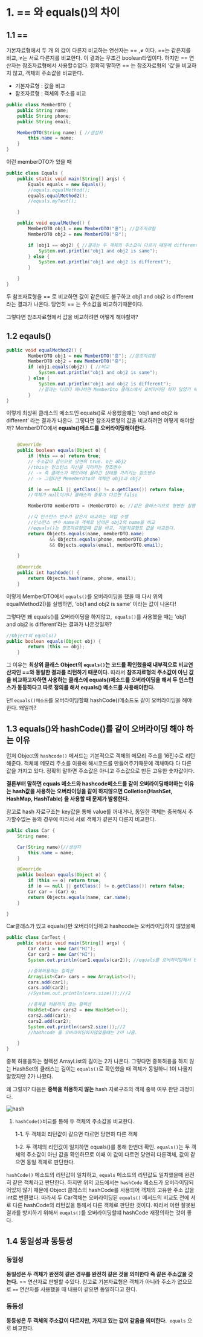 
# 1. == 와 equals()의 차이

## 1.1 ==

기본자료형에서 두 개 의 값이 다른지 비교하는 연산자는 == ,≠ 이다. ==는 같은지를 비교, ≠는 서로 다른지를 비교한다. 이 결과는 무조건 boolean타입이다. 하지만 == 연산자는 참조자료형에서 사용할수없다. 정확히 말하면 == 는 참조자료형의 ‘값’을 비교하지 않고, 객체의 주소값을 비교한다.

- 기본자료형 : 값을 비교
- 참조자료형 : 객체의 주소를 비교

```java
public class MemberDTO {
    public String name;
    public String phone;
    public String email;

    MemberDTO(String name) { //생성자
        this.name = name;
    }
}
```

이런 memberDTO가 있을 때

```java
public class Equals {
    public static void main(String[] args) {
        Equals equals = new Equals();
        //equals.equalMethod();
        equals.equalMethod2();
        //equals.myTest();

    }

    public void equalMethod() {
        MemberDTO obj1 = new MemberDTO("홍"); //참조자료형
        MemberDTO obj2 = new MemberDTO("홍");

        if (obj1 == obj2) { //결과는 두 객체의 주소값이 다르기 때문에 different
            System.out.println("obj1 and obj2 is same");
        } else {
            System.out.println("obj1 and obj2 is different");
        }

    }
}
```

두 참조자료형을 == 로 비교하면 값이 같은데도 불구하고  obj1 and obj2 is different 라는 결과가 나온다. 당연히 == 는 주소값을 비교하기때문이다.

그렇다면 참조자료형에서 값을 비교하려면 어떻게 해야할까?

## 1.2 eqauls()

```java
public void equalMethod2() {
        MemberDTO obj1 = new MemberDTO("홍"); //참조자료형
        MemberDTO obj2 = new MemberDTO("홍");
        if (obj1.equals(obj2)) { //비교 
            System.out.println("obj1 and obj2 is same");
        } else {
            System.out.println("obj1 and obj2 is different");
            //결과는 다르다 왜냐하면 MemberDto 클래스에서 오버라이딩 하지 않았기 때문에
        }
}
```

이렇게 최상위 클래스의 메소드인 equals()로 사용했을떄는 ‘obj1 and obj2 is different’ 라는 결과가 나온다. 그렇다면 참조자료형의 값을 비교하려면 어떻게 해야할까? MemberDTO에서 **equals()메소드를 오버라이딩해야한다.**

```java

    @Override
    public boolean equals(Object o) {
        if (this == o) return true;
        // 주소값이 같으므로 당연히 true. o는 obj2
        //this는 인스턴스 자신을 가리키는 참조변수
        // -> 즉 클래스가 메모리에 올라간 상태를 가리키는 참조변수
        // -> 그럼다면 MemeberDto의 객체인 obj1과 obj2

        if (o == null || getClass() != o.getClass()) return false;
        //객체가 null이거나 클래스의 종류가 다르면 false

        MemberDTO memberDTO = (MemberDTO) o; //같은 클래스이므로 형변환 실행

        //각 인스턴스 변수가 같은지 비교하는 작업 수행
        //인스턴스 변수 name과 객체로 넘어온 obj2의 name을 비교
        //equals()는 참조자료형일떄 값을 비교, 기본자료형도 값을 비교한다.
        return Objects.equals(name, memberDTO.name)
                && Objects.equals(phone, memberDTO.phone)
                && Objects.equals(email, memberDTO.email);

    }
    
    @Override
    public int hashCode() {
        return Objects.hash(name, phone, email);
    }
```

이렇게 MemberDTO에서 `equals()`를 오버라이딩을 했을 때 다시 위의 equalMethod2()를 실행하면, ‘obj1 and obj2 is same’ 이라는 값이 나온다!

그렇다면 왜 equals()를 오버라이딩을 하지않고,` equals()`를 사용했을 때는 ’obj1 and obj2 is different’라는 결과가 나온것일까?

```java
//Object의 equals()
public boolean equals(Object obj) {
        return (this == obj);
    }
```

그 이유는 **최상위 클래스 Object의 `equals()`는 코드를 확인했을때 내부적으로 비교연산자인 ==와 동일한 결과를 리턴하기 때문이다.** 따라서 **참조자료형의 주소값이 아닌 값을 비교하고자하면 사용하는 클래스에 equals()메소드를 오버라이딩을 해서 두 인스턴스가 동등하다고 따로 정의를 해서 equals() 메소드를 사용해야한다.**

단! `equals()메소드`를 오버라이딩할떄 hashCode()메소드도 같이 오버라이딩을 해야한다. 왜일까?

## 1.3 equals()와 hashCode()를 같이 오버라이딩 해야 하는 이유

먼저 Object의 `hashcode()` 메서드는 기본적으로 객체의 메모리 주소를 16진수로 리턴해준다.  객체에 메모리 주소를 이용해 해시코드를 만들어주기때문에 객체마다 다 다른 값을 가지고 있다. 정확히 말하면 주소값은 아니고 주소값으로 만든 고유한 숫자값이다.

**결론부터 말하면 equals 메소드와 hashcode메소드를 같이 오버라이딩해야하는 이유는 hash값을 사용하는 오버라이딩을 같이 하지않으면 Colletion(HashSet, HashMap, HashTable) 을 사용할 때 문제가 발생한다.**

참고로 hash 자료구조는 key값을 통해 value를 꺼내거나, 동일한 객체는 중복해서 추가할수없는 등의 경우에 따라서 서로 객체가 같은지 다른지 비교한다.

```java
public class Car {
    String name;

    Car(String name){//생성자
        this.name = name;
    }

    @Override
    public boolean equals(Object o) {
        if (this == o) return true;
        if (o == null || getClass() != o.getClass()) return false;
        Car car = (Car) o;
        return Objects.equals(name, car.name);
    }

}
```

Car클래스가 있고 equals()만 오버라이딩하고 hashcode는 오버라이딩하지 않았을때

```java
public class CarTest {
    public static void main(String[] args) {
        Car car1 = new Car("HI");
        Car car2 = new Car("HI");
        System.out.println(car1.equals(car2)); //equals를 오버라이딩해서 true

        //중복허용하는 컬렉션
        ArrayList<Car> cars = new ArrayList<>();
        cars.add(car1);
        cars.add(car2);
        //System.out.println(cars.size());///2

        //종복을 허용하지 않는 컬렉션
        HashSet<Car> cars2 = new HashSet<>();
        cars2.add(car1);
        cars2.add(car2);
        System.out.println(cars2.size());//2
        //hashcode 를 오버라이딩하지않았을떄는 2이 나옴.

    }
}
```

중복 허용을하는 컬렉션 ArrayList의 길이는 2가 나온다. 그렇다면 중복허용을 하지 않는 HashSet의 클래스는 길이는 `equals()`로 확인했을 때 객체가 동일하니 1이 나올지 알았지만 2가 나왔다.

왜 그럴까?
다음은 **중복을 허용하지 않는** hash 자료구조의 객체 중복 여부 판단 과정이다. 

![hash](https://github.com/princenim/TIL/assets/59499600/1a28e830-9876-452b-8c1e-272ca603b976)

1. `hashCode()`비교를 통해 두 객체의 주소값을 비교한다.

   1-1. 두 객체의 리턴값이 같으면 다르면 당연히 다른 객체
   
   1-2. 두 객체의 리턴값이 일치하면 equals()를 통해 한번더 확인. `equals()`는 두 객체의 주소값이 아닌 값을 확인하므로 이때 이 값이 다르면 당연히 다른객체, 값이 같으면 동일 객체로 판단한다.


`hashCode()` 메소드의 리턴값이 일치하고, `equals` 메소드의 리턴값도 일치했을때 완전히 같은 객체라고 판단한다. 하지만 위의 코드에서는 `hashCode` 메소드가 오버라이딩되어있지 않기 때문에 Object 클래스의 hashCode를 사용되어 객체의 고유한 주소 값을 int로 반환했다. 
따라서 두 Car객체는 오버라이딩된 `equals()` 메서드의 비교도 전에 서로 다른 hashCode의 리턴값을 통해서 다른 객체로 판단한 것이다.
따라서 이런 잘못된 결과를 방지하기 위해서 `euqals()`를 오버라이딩할떄 hashCode 재정의하는 것이 좋다.

## 1.4 동일성과 동등성

### 동일성

**동일성은 두 객체가 완전히 같은 경우를 완전히 같은 것을 의미한다 즉 같은 주소값을 갖는다.** == 연산자로 판별할 수있다.
참고로 기본자료형은 객체가 아니라 주소가 없으므로 `==` 연산자를 사용했을 때 내용이 같으면 동일하다고 한다.

### 동등성
**동등성은 두 객체의 주소값이 다르지만, 가지고 있는 값이 같음을 의미한다.**` equals` 으로 비교한다.